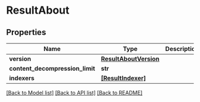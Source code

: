 # ResultAbout


## Properties
Name | Type | Description | Notes
------------ | ------------- | ------------- | -------------
**version** | [**ResultAboutVersion**](ResultAboutVersion.md) |  | [optional] 
**content_decompression_limit** | **str** |  | [optional] 
**indexers** | [**[ResultIndexer]**](ResultIndexer.md) |  | [optional] 

[[Back to Model list]](../README.md#documentation-for-models) [[Back to API list]](../README.md#documentation-for-api-endpoints) [[Back to README]](../README.md)


